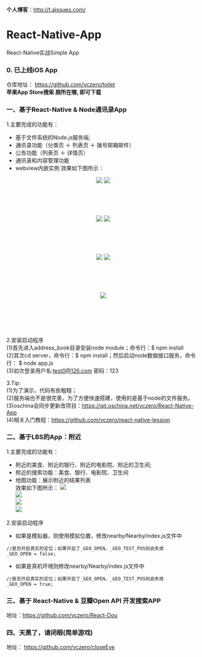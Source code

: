 **个人博客**：http://t.aissues.com/   

# React-Native-App

React-Native实战Simple App           

### 0. 已上线iOS App       
仓库地址： https://github.com/vczero/toilet          
**苹果App Store搜索 厕所在哪, 即可下载**          

### 一、基于React-Native & Node通讯录App
1.主要完成的功能有：             

+ 基于文件系统的Node.js服务端;
+ 通讯录功能（分类页 ＋ 列表页 ＋ 拨号邮箱邮件）
+ 公告功能（列表页 ＋ 详情页）
+ 通讯录和内容管理功能
+ webview内嵌实例
效果如下图所示：

<div style="text-align:center; min-height:100px;width:100%;">
    <img src="pic/address_book/通讯录.png">
    <img src="pic/address_book/联系人列表.png">
</div>

<div style="text-align:center; min-height:100px;width:100%;">
    <img src="pic/address_book/公告.png">
    <img src="pic/address_book/公告详情.png">
</div>

<div style="text-align:center; min-height:100px;width:100%;">
    <img src="pic/address_book/管理页.png">
    <img src="pic/address_book/添加用户.png">
</div>

<div style="text-align:center; min-height:100px;width:100%;">
    <img src="pic/address_book/webview.png">
</div>

2.安装启动程序      
    (1)首先进入address_book目录安装node module；命令行：$ npm install        
    (2)其次cd server，命令行：$ npm install；然后启动node数据接口服务，命令行： $ node app.js       
    (3)初次登录用户名:test0@126.com    密码：123        


3.Tip:      
    (1)为了演示，代码有些粗糙；             
    (2)服务端也不是很完善，为了方便快速搭建，使用的是基于node的文件服务。      
    (3)oschina会同步更新改项目：https://git.oschina.net/vczero/React-Native-App      
    (4)相关入门教程：https://github.com/vczero/react-native-lession               



### 二、基于LBS的App：附近
1.主要完成的功能有：         

+ 附近的美食、附近的银行、附近的电影院、附近的卫生间;      
+ 附近的搜索功能：美食、银行、电影院、卫生间      
+ 地图功能：展示附近的结果列表         
效果如下图所示：
![](pic/nearby/1.png)       
![](pic/nearby/2.png)       
![](pic/nearby/3.png)       
![](pic/nearby/4.png)       

2.安装启动程序

+ 如果是模拟器，则使用模拟位置，修改nearby/Nearby/index.js文件中       

 ```        
//是否开启真实的定位；如果开启了_GEO_OPEN，_GEO_TEST_POS则会失效
_GEO_OPEN = false;
```

+ 如果是真机环境则修改nearby/Nearby/index.js文件中        

```
//是否开启真实的定位；如果开启了_GEO_OPEN，_GEO_TEST_POS则会失效
_GEO_OPEN = true;
```

### 三、基于 React-Native & 豆瓣Open API 开发搜索APP        
地址：https://github.com/vczero/React-Dou           


### 四、天黑了，请闭眼(简单游戏)        
地址： https://github.com/vczero/closeEye             









